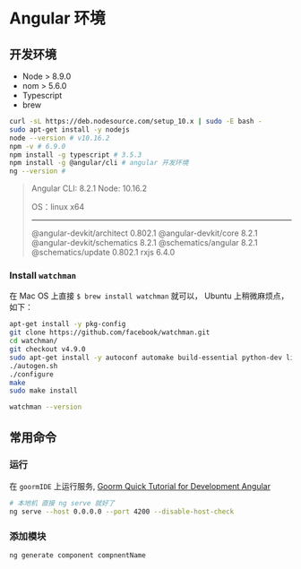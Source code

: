 # Angular 环境

## 开发环境

- Node > 8.9.0
- nom > 5.6.0
- Typescript
- brew

```sh
curl -sL https://deb.nodesource.com/setup_10.x | sudo -E bash -
sudo apt-get install -y nodejs
node --version # v10.16.2
npm -v # 6.9.0
npm install -g typescript # 3.5.3
npm install -g @angular/cli # angular 开发环境
ng --version # 
```

> Angular CLI: 8.2.1
> Node: 10.16.2
>
> OS：linux x64
>
> ------
>
> @angular-devkit/architect       0.802.1
> @angular-devkit/core               8.2.1
> @angular-devkit/schematics   8.2.1
> @schematics/angular               8.2.1
> @schematics/update                0.802.1
> rxjs                                                6.4.0



### Install `watchman`

在 Mac OS 上直接 `$ brew install watchman` 就可以， Ubuntu 上稍微麻烦点， 如下：

```sh
apt-get install -y pkg-config
git clone https://github.com/facebook/watchman.git
cd watchman/
git checkout v4.9.0
sudo apt-get install -y autoconf automake build-essential python-dev libssl-dev libtool
./autogen.sh
./configure
make
sudo make install

watchman --version
```


## 常用命令

### 运行

在 `goormIDE` 上运行服务, [Goorm Quick Tutorial for Development Angular](https://rottk.tistory.com/entry/Goorm-IDE-Quick-Tutorial-for-Development-Angular)

```sh
# 本地机 直接 ng serve 就好了
ng serve --host 0.0.0.0 --port 4200 --disable-host-check
```

### 添加模块

```
ng generate component compnentName
```